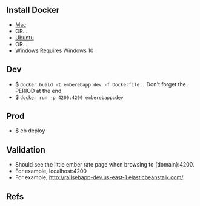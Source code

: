 ## Install Docker

* [Mac](https://docs.docker.com/docker-for-mac/)
* OR...
* [Ubuntu](https://docs.docker.com/engine/installation/linux/ubuntu/)
* OR...
* [Windows](https://docs.docker.com/docker-for-windows/) Requires Windows 10

## Dev 

* $ `docker build -t emberebapp:dev -f Dockerfile .` Don't forget the PERIOD at the end
* $ `docker run -p 4200:4200 emberebapp:dev`

## Prod 

* $ eb deploy

## Validation

* Should see the little ember rate page when browsing to {domain}:4200. 
* For example, localhost:4200
* For example, http://railsebapp-dev.us-east-1.elasticbeanstalk.com/

## Refs


